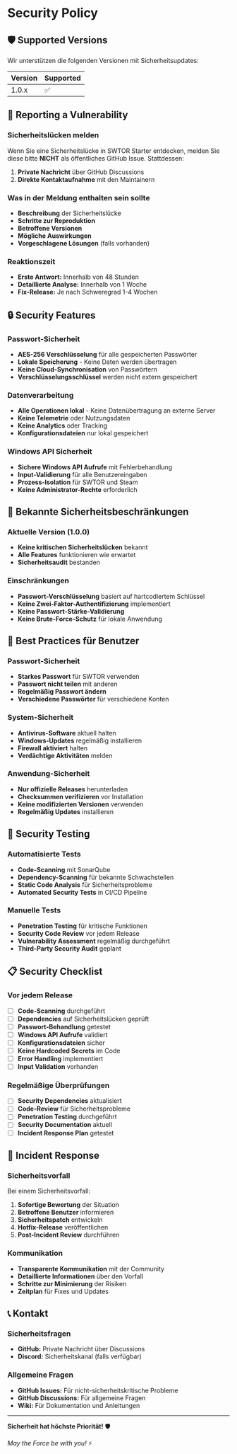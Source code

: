 # Security Policy

## 🛡️ Supported Versions

Wir unterstützen die folgenden Versionen mit Sicherheitsupdates:

| Version | Supported          |
| ------- | ------------------ |
| 1.0.x   | :white_check_mark: |

## 🚨 Reporting a Vulnerability

### Sicherheitslücken melden

Wenn Sie eine Sicherheitslücke in SWTOR Starter entdecken, melden Sie diese bitte **NICHT** als öffentliches GitHub Issue. Stattdessen:

1. **Private Nachricht** über GitHub Discussions
2. **Direkte Kontaktaufnahme** mit den Maintainern

### Was in der Meldung enthalten sein sollte

- **Beschreibung** der Sicherheitslücke
- **Schritte zur Reproduktion**
- **Betroffene Versionen**
- **Mögliche Auswirkungen**
- **Vorgeschlagene Lösungen** (falls vorhanden)

### Reaktionszeit

- **Erste Antwort:** Innerhalb von 48 Stunden
- **Detaillierte Analyse:** Innerhalb von 1 Woche
- **Fix-Release:** Je nach Schweregrad 1-4 Wochen

## 🔒 Security Features

### Passwort-Sicherheit

- **AES-256 Verschlüsselung** für alle gespeicherten Passwörter
- **Lokale Speicherung** - Keine Daten werden übertragen
- **Keine Cloud-Synchronisation** von Passwörtern
- **Verschlüsselungsschlüssel** werden nicht extern gespeichert

### Datenverarbeitung

- **Alle Operationen lokal** - Keine Datenübertragung an externe Server
- **Keine Telemetrie** oder Nutzungsdaten
- **Keine Analytics** oder Tracking
- **Konfigurationsdateien** nur lokal gespeichert

### Windows API Sicherheit

- **Sichere Windows API Aufrufe** mit Fehlerbehandlung
- **Input-Validierung** für alle Benutzereingaben
- **Prozess-Isolation** für SWTOR und Steam
- **Keine Administrator-Rechte** erforderlich

## 🚫 Bekannte Sicherheitsbeschränkungen

### Aktuelle Version (1.0.0)

- **Keine kritischen Sicherheitslücken** bekannt
- **Alle Features** funktionieren wie erwartet
- **Sicherheitsaudit** bestanden

### Einschränkungen

- **Passwort-Verschlüsselung** basiert auf hartcodiertem Schlüssel
- **Keine Zwei-Faktor-Authentifizierung** implementiert
- **Keine Passwort-Stärke-Validierung**
- **Keine Brute-Force-Schutz** für lokale Anwendung

## 🔐 Best Practices für Benutzer

### Passwort-Sicherheit

- **Starkes Passwort** für SWTOR verwenden
- **Passwort nicht teilen** mit anderen
- **Regelmäßig Passwort ändern**
- **Verschiedene Passwörter** für verschiedene Konten

### System-Sicherheit

- **Antivirus-Software** aktuell halten
- **Windows-Updates** regelmäßig installieren
- **Firewall aktiviert** halten
- **Verdächtige Aktivitäten** melden

### Anwendung-Sicherheit

- **Nur offizielle Releases** herunterladen
- **Checksummen verifizieren** vor Installation
- **Keine modifizierten Versionen** verwenden
- **Regelmäßig Updates** installieren

## 🧪 Security Testing

### Automatisierte Tests

- **Code-Scanning** mit SonarQube
- **Dependency-Scanning** für bekannte Schwachstellen
- **Static Code Analysis** für Sicherheitsprobleme
- **Automated Security Tests** in CI/CD Pipeline

### Manuelle Tests

- **Penetration Testing** für kritische Funktionen
- **Security Code Review** vor jedem Release
- **Vulnerability Assessment** regelmäßig durchgeführt
- **Third-Party Security Audit** geplant

## 📋 Security Checklist

### Vor jedem Release

- [ ] **Code-Scanning** durchgeführt
- [ ] **Dependencies** auf Sicherheitslücken geprüft
- [ ] **Passwort-Behandlung** getestet
- [ ] **Windows API Aufrufe** validiert
- [ ] **Konfigurationsdateien** sicher
- [ ] **Keine Hardcoded Secrets** im Code
- [ ] **Error Handling** implementiert
- [ ] **Input Validation** vorhanden

### Regelmäßige Überprüfungen

- [ ] **Security Dependencies** aktualisiert
- [ ] **Code-Review** für Sicherheitsprobleme
- [ ] **Penetration Testing** durchgeführt
- [ ] **Security Documentation** aktuell
- [ ] **Incident Response Plan** getestet

## 🚨 Incident Response

### Sicherheitsvorfall

Bei einem Sicherheitsvorfall:

1. **Sofortige Bewertung** der Situation
2. **Betroffene Benutzer** informieren
3. **Sicherheitspatch** entwickeln
4. **Hotfix-Release** veröffentlichen
5. **Post-Incident Review** durchführen

### Kommunikation

- **Transparente Kommunikation** mit der Community
- **Detaillierte Informationen** über den Vorfall
- **Schritte zur Minimierung** der Risiken
- **Zeitplan** für Fixes und Updates

## 📞 Kontakt

### Sicherheitsfragen

- **GitHub:** Private Nachricht über Discussions
- **Discord:** Sicherheitskanal (falls verfügbar)

### Allgemeine Fragen

- **GitHub Issues:** Für nicht-sicherheitskritische Probleme
- **GitHub Discussions:** Für allgemeine Fragen
- **Wiki:** Für Dokumentation und Anleitungen

---

**Sicherheit hat höchste Priorität!** 🛡️

*May the Force be with you!* ⚡
